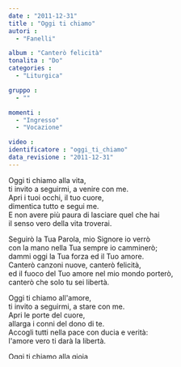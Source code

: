 ```yaml
---
date : "2011-12-31"
title : "Oggi ti chiamo"
autori : 
  - "Fanelli"

album : "Canterò felicità"
tonalita : "Do"
categories : 
  - "Liturgica"

gruppo : 
  - ""

momenti : 
  - "Ingresso"
  - "Vocazione"

video : 
identificatore : "oggi_ti_chiamo"
data_revisione : "2011-12-31"
---
```

  
  
Oggi ti chiamo alla vita,  
ti invito a seguirmi, a venire con me.  
Apri i tuoi occhi, il tuo cuore,  
dimentica tutto e segui me.  
E non avere più paura di lasciare quel che hai  
il senso vero della vita troverai.   
  
  
Seguirò la Tua Parola, mio Signore io verrò  
con la mano nella Tua sempre io camminerò;  
dammi oggi la Tua forza ed il Tuo amore.  
Canterò canzoni nuove, canterò felicità,  
ed il fuoco del Tuo amore nel mio mondo porterò,  
canterò che solo tu sei libertà.  
  
  
Oggi ti chiamo all'amore,  
ti invito a seguirmi, a stare con me.  
Apri le porte del cuore,  
allarga i conni del dono di te.  
Accogli tutti nella pace con ducia e verità:  
l'amore vero ti darà la libertà.   
  
  
Oggi ti chiamo alla gioia,  
ti invito a seguirmi, a venire con me.  
Sai quanto vale un sorriso:  
può dare speranza a chi non ne ha.  
La gioia è segno della vita che rinasce dentro te  
e annuncia ad ogni uomo pace e libertà.   
  
  
  
